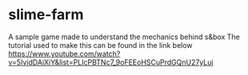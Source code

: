 # slime-farm
A sample game made to understand the mechanics behind s&amp;box
The tutorial used to make this can be found in the link below
https://www.youtube.com/watch?v=5IvidDAiXiY&list=PLIcPBTNc7_9oFEEoHSCuPrdGQnU27yLuj
